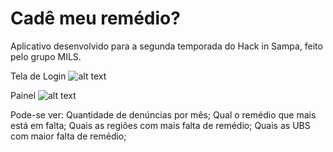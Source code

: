 # Cadê meu remédio?
Aplicativo desenvolvido para a segunda temporada do Hack in Sampa, feito pelo grupo MILS.

Tela de Login
![alt text](https://imageshack.com/a/img922/800/3xzQ7f.png)

Painel
![alt text](https://imageshack.com/a/img922/8715/anERQM.png)

Pode-se ver:
Quantidade de denúncias por mês;
Qual o remédio que mais está em falta;
Quais as regiões com mais falta de remédio;
Quais as UBS com maior falta de remédio;
